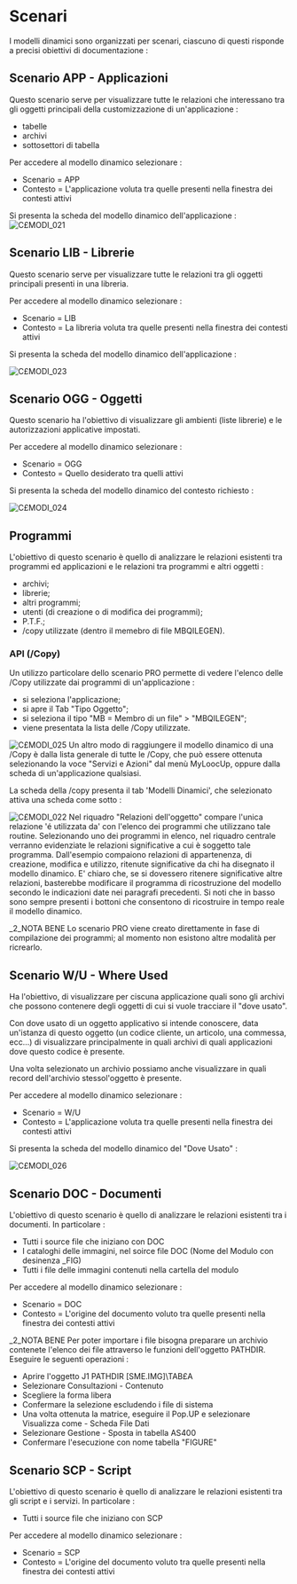 # Scenari
I modelli dinamici sono organizzati per scenari, ciascuno di questi risponde a precisi obiettivi di documentazione : 

## Scenario APP - Applicazioni
Questo scenario serve per visualizzare tutte le relazioni che interessano tra gli oggetti principali della customizzazione di un'applicazione : 
 * tabelle
 * archivi
 * sottosettori di tabella

Per accedere al modello dinamico selezionare : 
 * Scenario = APP
 * Contesto = L'applicazione voluta tra quelle presenti nella finestra dei contesti attivi

Si presenta la scheda del modello dinamico dell'applicazione : 
![C£MODI_021](http://localhost:3000/immagini/C£MODI_E/CXMODI_021.png)
## Scenario LIB - Librerie
Questo scenario serve per visualizzare tutte le relazioni tra gli oggetti principali presenti in una libreria.

Per accedere al modello dinamico selezionare : 
 * Scenario = LIB
 * Contesto = La libreria voluta tra quelle presenti nella finestra dei contesti attivi

Si presenta la scheda del modello dinamico dell'applicazione : 

![C£MODI_023](http://localhost:3000/immagini/C£MODI_E/CXMODI_023.png)
## Scenario OGG - Oggetti
Questo scenario ha l'obiettivo di visualizzare gli ambienti (liste librerie) e le autorizzazioni applicative impostati.

Per accedere al modello dinamico selezionare : 
 * Scenario = OGG
 * Contesto = Quello desiderato tra quelli attivi

Si presenta la scheda del modello dinamico del contesto richiesto : 

![C£MODI_024](http://localhost:3000/immagini/C£MODI_E/CXMODI_024.png)
## Programmi
L'obiettivo di questo scenario è quello di analizzare le relazioni esistenti tra programmi ed applicazioni e le relazioni tra programmi e altri oggetti : 
 * archivi;
 * librerie;
 * altri programmi;
 * utenti (di creazione o di modifica dei programmi);
 * P.T.F.;
 * /copy utilizzate (dentro il memebro di file MBQILEGEN).

### API (/Copy)
Un utilizzo particolare dello scenario PRO permette di vedere l'elenco delle /Copy utilizzate dai programmi di un'applicazione : 
 * si seleziona l'applicazione;
 * si apre il Tab "Tipo Oggetto";
 * si seleziona il tipo "MB = Membro di un file" > "MBQILEGEN";
 * viene presentata la lista delle /Copy utilizzate.

![C£MODI_025](http://localhost:3000/immagini/C£MODI_E/CXMODI_025.png)
Un altro modo di raggiungere il modello dinamico di una /Copy è dalla lista generale di tutte le /Copy, che può essere ottenuta selezionando la voce "Servizi e Azioni" dal menù MyLoocUp, oppure dalla scheda di un'applicazione qualsiasi.

La scheda della /copy presenta il tab 'Modelli Dinamici', che selezionato attiva una scheda come sotto : 

![C£MODI_022](http://localhost:3000/immagini/C£MODI_E/CXMODI_022.png)
Nel riquadro "Relazioni dell'oggetto" compare l'unica relazione 'é utilizzata da' con l'elenco dei programmi che utilizzano tale routine.
Selezionando uno dei programmi in elenco, nel riquadro centrale verranno evidenziate le relazioni significative a cui è soggetto tale programma.
Dall'esempio compaiono relazioni di appartenenza, di creazione, modifica e utilizzo, ritenute significative da chi ha disegnato il modello dinamico. E' chiaro che, se si dovessero ritenere significative altre relazioni, basterebbe modificare il programma di ricostruzione del modello secondo le indicazioni date nei paragrafi precedenti.
Si noti che in basso sono sempre presenti i bottoni che consentono di ricostruire in tempo reale il modello dinamico.

_2_NOTA BENE
Lo scenario PRO viene creato direttamente in fase di compilazione dei programmi; al momento non esistono altre modalità per ricrearlo.

## Scenario W/U - Where Used
Ha l'obiettivo, di visualizzare per ciscuna applicazione quali sono gli archivi che possono contenere degli oggetti di cui si vuole tracciare il "dove usato".

Con dove usato di un oggetto applicativo si intende conoscere, data un'istanza di questo oggetto (un codice cliente, un articolo, una commessa, ecc...) di visualizzare principalmente in quali archivi di quali applicazioni dove questo codice è presente.

Una volta selezionato un archivio possiamo anche visualizzare in quali record dell'archivio stessol'oggetto è presente.

Per accedere al modello dinamico selezionare : 
 * Scenario = W/U
 * Contesto = L'applicazione voluta tra quelle presenti nella finestra dei contesti attivi

Si presenta la scheda del modello dinamico del "Dove Usato" : 

![C£MODI_026](http://localhost:3000/immagini/C£MODI_E/CXMODI_026.png)
## Scenario DOC - Documenti
L'obiettivo di questo scenario è quello di analizzare le relazioni esistenti tra i documenti.
In particolare : 
 * Tutti i source file che iniziano con DOC
 * I cataloghi delle immagini, nel soirce file DOC (Nome del Modulo con desinenza _FIG)
 * Tutti i file delle immagini contenuti nella cartella del modulo

Per accedere al modello dinamico selezionare : 
 * Scenario = DOC
 * Contesto = L'origine del documento voluto tra quelle presenti nella finestra dei contesti attivi

_2_NOTA BENE
Per poter importare i file bisogna preparare un archivio contenete l'elenco dei file attraverso le funzioni dell'oggetto PATHDIR.
Eseguire le seguenti operazioni : 
- Aprire l'oggetto J1 PATHDIR [SME.IMG]\TAB£A
- Selezionare Consultazioni - Contenuto
- Scegliere la forma libera
- Confermare la selezione escludendo i file di sistema
- Una volta ottenuta la matrice, eseguire il Pop.UP e selezionare Visualizza come - Scheda File Dati
- Selezionare Gestione - Sposta in tabella AS400
- Confermare l'esecuzione con nome tabella "FIGURE"

## Scenario SCP - Script
L'obiettivo di questo scenario è quello di analizzare le relazioni esistenti tra gli script e i servizi.
In particolare : 
 * Tutti i source file che iniziano con SCP

Per accedere al modello dinamico selezionare : 
 * Scenario = SCP
 * Contesto = L'origine del documento voluto tra quelle presenti nella finestra dei contesti attivi
